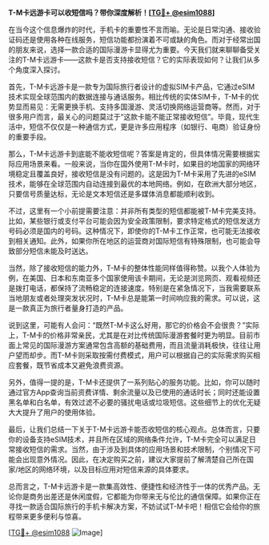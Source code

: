 **T-M卡远游卡可以收短信吗？带你深度解析！[[TG💪+ @esim1088](https://t.me/s/esim1088)]**

在当今这个信息爆炸的时代，手机卡的重要性不言而喻。无论是日常沟通、接收验证码还是使用各种在线服务，短信功能都扮演着不可或缺的角色。而对于经常出国的朋友来说，选择一款合适的国际漫游卡显得尤为重要。今天我们就来聊聊备受关注的T-M卡远游卡——这款卡是否支持接收短信？它的实际表现如何？让我们从多个角度深入探讨。

首先，T-M卡远游卡是一款专为国际旅行者设计的虚拟SIM卡产品，它通过eSIM技术实现全球范围内的数据连接与通话服务。相比传统的实体SIM卡，T-M卡的优势显而易见：无需更换手机、支持多国漫游、灵活切换网络运营商等。然而，对于很多用户而言，最关心的问题莫过于“这款卡能不能正常接收短信”。毕竟，现代生活中，短信不仅仅是一种通信方式，更是许多应用程序（如银行、电商）验证身份的重要手段。

那么，T-M卡远游卡到底能不能收短信呢？答案是肯定的，但具体情况需要根据实际应用场景来看。一般来说，当你在国外使用T-M卡时，如果目的地国家的网络环境稳定且覆盖良好，接收短信是没有问题的。这是因为T-M卡采用了先进的eSIM技术，能够在全球范围内自动连接到最优的本地网络。例如，在欧洲大部分地区，只要信号质量达标，无论是文本短信还是多媒体消息都能顺利收到。

不过，这里有一个小前提需要注意：并非所有类型的短信都能被T-M卡完美支持。比如，某些银行或支付平台可能会因为安全政策限制，要求特定格式的短信发送方号码必须是国内的号码。这种情况下，即使你的T-M卡工作正常，也可能无法接收到相关通知。此外，如果你所在地区的运营商对国际短信有特殊限制，也可能会导致部分短信未能及时送达。

当然，除了接收短信的能力外，T-M卡的整体性能同样值得称赞。以我个人体验为例，在美国、日本和东南亚多个国家使用该卡期间，无论是浏览网页、观看视频还是拨打电话，都保持了流畅稳定的连接速度。特别是在紧急情况下，当我需要联系当地朋友或者处理突发状况时，T-M卡总是能第一时间响应我的需求。可以说，这是一款真正为旅行者量身打造的产品。

说到这里，可能有人会问：“既然T-M卡这么好用，那它的价格会不会很贵？”实际上，T-M卡的价格非常亲民，尤其是在对比传统国际漫游套餐时更为明显。目前市面上常见的国际漫游方案通常包含高额的基础费用，而且流量消耗极快，往往让用户望而却步。而T-M卡则采取按需付费模式，用户可以根据自己的实际需求购买相应套餐，既节省成本又避免浪费资源。

另外，值得一提的是，T-M卡还提供了一系列贴心的服务功能。比如，你可以随时通过官方App查询当前资费详情、剩余流量以及已使用的通话时长；同时还能设置黑名单和白名单，有效过滤不必要的骚扰电话或垃圾短信。这些细节上的优化无疑大大提升了用户的使用体验。

最后，让我们总结一下关于T-M卡远游卡能否收短信的核心观点。总体而言，只要你的设备支持eSIM技术，并且所在区域的网络条件允许，T-M卡完全可以满足日常接收短信的需求。当然，由于涉及到具体的应用场景和技术限制，个别情况下可能会出现意外情况。因此，在决定购买之前，建议大家提前了解清楚自己所在国家/地区的网络环境，以及目标应用对短信来源的具体要求。

总而言之，T-M卡远游卡是一款集高效性、便捷性和经济性于一体的优秀产品。无论你是商务出差还是休闲度假，它都能为你带来无与伦比的通信保障。如果你正在寻找一款适合国际旅行的手机卡解决方案，不妨试试T-M卡吧！相信它会给你的旅程带来更多便利与惊喜。

[[TG💪+ @esim1088](https://t.me/s/esim1088) ![Image](https://i.postimg.cc/4NQfJmqS/Snipaste-2025-05-13-00-14-12.png)]